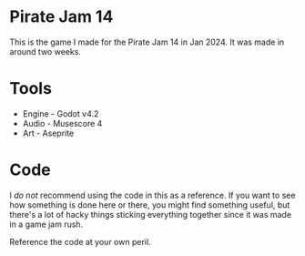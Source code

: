 # Pirate Jam 14
This is the game I made for the Pirate Jam 14 in Jan 2024. It was made in around two weeks.

# Tools
- Engine - Godot v4.2
- Audio - Musescore 4
- Art - Aseprite

# Code
I _do not_ recommend using the code in this as a reference. If you want to see how something is done here or there, you might find something useful, but there's a lot of hacky things sticking everything together since it was made in a game jam rush.

Reference the code at your own peril.
